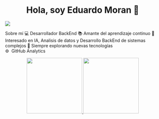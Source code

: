 <div align="center">
<h1 align="center">Hola, soy Eduardo Moran 👋</h1>
</div>
<img src="https://i.imgur.com/Y54gS9P.png">

Sobre mí
💻 Desarrollador BackEnd
📚 Amante del aprendizaje continuo
🧠 Interesado en IA, Analisis de datos y Desarrollo BackEnd de sistemas complejos
🚀 Siempre explorando nuevas tecnologías
<br>
⚙️  GitHub Analytics
<p align="center">
<a href="https://github.com/Incog89">
  <img height="180em" src="https://github-readme-stats-eight-theta.vercel.app/api?username=Incog89&show_icons=true&theme=algolia&include_all_commits=true&count_private=true"/>
  <img height="180em" src="https://github-readme-stats-eight-theta.vercel.app/api/top-langs/?username=Incog89&layout=compact&langs_count=8&theme=algolia"/>
</a>
</p>
